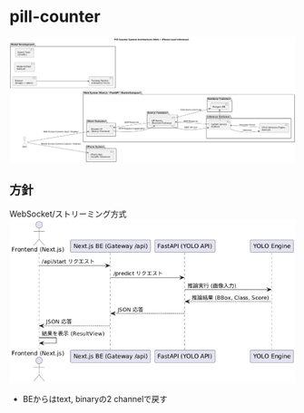 # pill-counter

![AR](ar.png)


## 方針

WebSocket/ストリーミング方式
![AR](ws.png)

- BEからはtext, binaryの2 channelで戻す